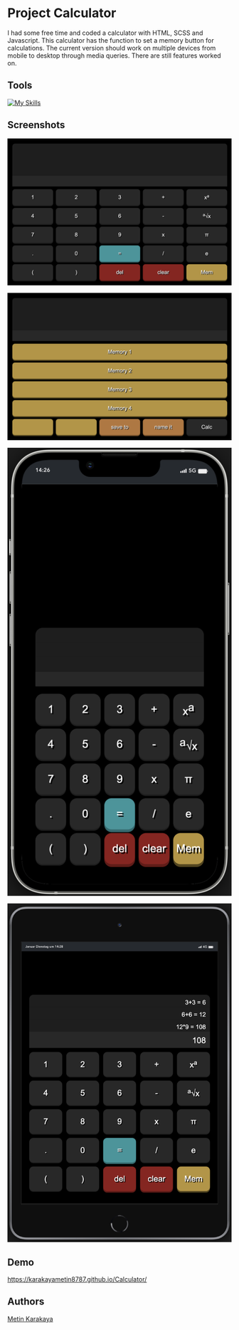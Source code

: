 # Project Calculator

I had some free time and coded a calculator with HTML, SCSS and Javascript. This calculator has the function to set a memory button for calculations.
The current version should work on multiple devices from mobile to desktop through media queries.
There are still features worked on.

## Tools

[![My Skills](https://skillicons.dev/icons?i=js,html,css,sass,git,github,vscode)](https://skillicons.dev)

## Screenshots

![App Screenshot](./assets/img/screenshot1.png)

![App Screenshot](./assets/img/screenshot2.png)

![App Screenshot](./assets/img/screenshot3.png)

![App Screenshot](./assets/img/screenshot4.png)

## Demo

https://karakayametin8787.github.io/Calculator/

## Authors

[Metin Karakaya](https://github.com/KarakayaMetin8787)
